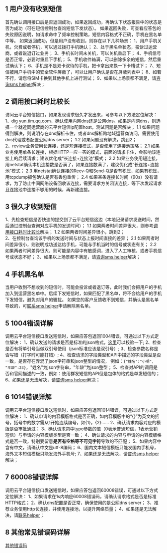 ## 1 用户没有收到短信
首先确认调用接口后是否返回成功，如果返回成功，再确认下状态报告中的状态是否为成功（可在短信控制台查询短信下发状态）。
如果返回失败，可查看应答包的失败原因说明，如请求命中了频率控制策略，短信内容格式不正确，手机在黑名单中等。
如果返回成功，但是用户没有收到，则存在以下几种场景：
1、用户手机关机，欠费或者停机，可以通过拨打手机确认；
2、处于黑名单状态，投诉过运营商，或者说退订过业务；
3、手机长时间未关机，可以关机重启下；
4、手机信号是否正常，必要时重启下手机；
5、手机收件箱满，可以删除多余的短信，然后重试确认下；
6、手机是不是双卡双待的手机，把卡拿出来换一下卡槽试下；
7、短信被用户手机中的安全软件屏蔽了，可以让用户确认是否在屏蔽列表中；
8、如若不行，请您将SIM卡换到其他手机上进行测试；
9、如果以上场景都不满足，请[咨询sms helper](/document/product/382/3773)解决；

## 2 调用接口耗时比较长
访问云平台短信接口，如果发现请求很久才发出来，可参考以下方法定位解决：
1、dig yun.tim.qq.com，确认使用内网dns还是公网dns。如果是内网dns，则选择一个就近同运营商的云平台短信ip配置host，测试问题是否解决；
  1.1 如果问题得到解决，则说明存在dns解析卡住，或者dns解析跨地域运营商访问，需要使用dns代理或者配置公网dns server；
  1.2 如果问题没有解决，跳到2；  
2、review业务使用长连接，还是短连接模式，是否使用了连接池策略；
  2.1 如果业务使用单条长连接，根据HTTP一应一答的模式，前面的请求卡住，会影响该连接上的后续请求；建议优化成“长连接+连接池”模式；
  2.2 如果业务使用短连接，用netstat确认本机连接数是否满了，如果连接数满了，建议优化成“长连接+连接池”模式；
  2.3 用netstat确认连接的Recv-Q和Send-Q是否有积压，如果有积压，用tcpdump抓包确认是否有丢包重传；
  2.4 如果某条连接长时间（90s）没有请求，为了防止中间网络设备回收该连接，需要请求方关闭该连接，等下次发起请求且连接池中连接不够用的时候，再新建连接。

## 3 很久才收到短信
1、先检查短信是否快速的提交到了云平台短信这边（本地记录请求发送时间，然后通过控制台查询对应手机的发送时间）；
  1.1 如果两者时间差异很大，则参考[调用接口耗时比较长](./9558#2-.E8.B0.83.E7.94.A8.E6.8E.A5.E5.8F.A3.E8.80.97.E6.97.B6.E6.AF.94.E8.BE.83.E9.95.BF)解决；
  1.2 如果两者时间差异很小，跳到2；  
2、在控制台查询该手机的发送时间与状态上报时间直接的差异；
  2.1 如果两者时间差异很小，则说明成功送达给手机，可能与手机当时的信号或状态有关；
  2.2 如果两者时间差异很大，则可能是内容中有敏感词，进入了人工审核，或者手机信号或状态不好； 
3、如果以上场景都不满足，请[咨询sms helper](/document/product/382/3773)解决；

## 4 手机黑名单
当用户收到不想收到的短信时，可能会投诉或者退订等，此时我们会把用户的手机加入到运营黑名单中。后续下发短信时，如果匹配了黑名单，将不会给用户的手机下发短信，避免对用户的骚扰。
如果您的客户反馈收不到短信，并确认是黑名单导致的，可[联系sms helper](/document/product/382/3773)申请解除黑名单。

## 5 1004错误详解
调用云平台短信接口发送短信时，如果应答包返回1004错误，可通过以下方式定位解决：
1、确认发送的请求是否是标准的json格式，[这里](http://tool.oschina.net/codeformat/json)可以校验一下;
2、检查是否有将单引号当做双引号使用（json标准应该是双引号）;
3、检查参数名称是否写错（打字时可能打错）;
4、检查请求的字段类型和API中描述的字段类型是否一致，是否存在弄混了json字符串和json整型的情况，
例如：`{"姓名":"小明", "年龄":23}`，"姓名"为json字符串，"年龄"为json整型；
5、检查对API的调用是否和官网描述的一致，例如：使用群发短信的API但是包体的格式是单发短信的；
6、如果还是无法解决，请[咨询sms helper](/document/product/382/3773)解决；

## 6 1014错误详解
调用云平台短信接口发送短信时，如果应答包返回1014错误，可通过以下方式定位解决：
1、确认申请的内容模版格式是否正确，如内容模版中的“{}”为英文的括号，括号中的数字需从1开始连续编号，如{1}，{2}……
2、确认请求内容对应的模版是否审批通过；
3、确认请求包中type参数的值（0表示普通短信，1表示营销短信）与申请的内容模版类型是否一致；
4、确认请求的内容与申请的内容模版格式是否一致，特别要留意**是否有空格等不可见字符**导致的不匹配；
5、如果内容中含有中文，请确认中文是utf-8编码；
6、国内文本短信模板只能发国内手机号，海外文本短信模板只能发海外手机号;
7、如果还是无法解决，请[咨询sms helper](/document/product/382/3773)解决；

## 7 60008错误详解
调用云平台短信接口发送短信时，如果应答包返回60008错误，可通过以下方式定位解决：
1、如果请求在1s内响应60008错误码，请确认请求格式是否是标准HTTP格式；
2、确认dns配置是否正常，确保使用的是公网dns server；
3、推荐业务使用http长连接，并使用连接池，以提升网络质量；
4、如果还是无法解决，请[联系helper](/document/product/382/3773)；

## 8 其他常见错误码详解
[其他错误码](/document/product/382/3771#1-.E7.9F.AD.E4.BF.A1.E5.8F.91.E9.80.81.E9.94.99.E8.AF.AF.E7.A0.811)